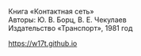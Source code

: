 Книга «Контактная сеть»  
Авторы: Ю. В. Борц, В. Е. Чекулаев  
Издательство «Транспорт», 1981 год

https://w17t.github.io

